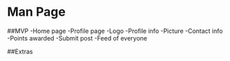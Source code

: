 # Man Page

##MVP
-Home page
-Profile page
  -Logo
  -Profile info
    -Picture
    -Contact info
    -Points awarded
  -Submit post
  -Feed of everyone
  
  
##Extras

